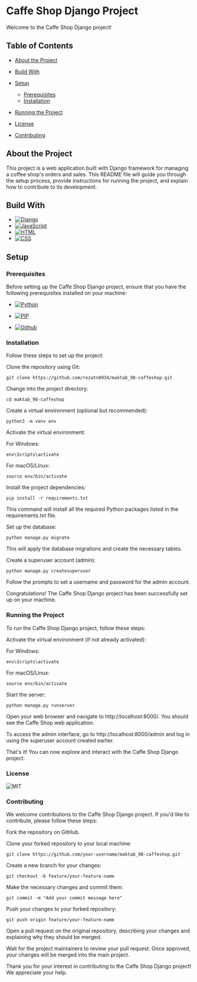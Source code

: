 # Caffe Shop Django Project
Welcome to the Caffe Shop Django project! 

## Table of Contents
* [About the Project](#About-the-Project)
* [Build With](#Build-With)
* [Setup](#Setup)
  - [Prerequisites](#Prerequisites)
  - [Installation](#Installation)

* [Running the Project](#Running-the-Project)
* [License](#License)
* [Contributing](#Contributing)

## About the Project
This project is a web application built with Django framework for managing a coffee shop's orders and sales. This README file will guide you through the setup process, provide instructions for running the project, and explain how to contribute to its development.
## Build With
* [![Django][django.js]][django-url]
* [![JavaScript][JavaScript.js]][JavaScript-url]
* [![HTML][HTML.js]][HTML-url]
* [![CSS][CSS.js]][CSS-url]

## Setup
### Prerequisites
Before setting up the Caffe Shop Django project, ensure that you have the following prerequisites installed on your machine:
- [![Python][Python.js]][Python-url]
- [![PIP][PIP.js]][PIP-url]

- [![Github][Github.js]][Github-url]
### Installation
Follow these steps to set up the project:

Clone the repository using Git:

```
git clone https://github.com/rezatn0934/maktab_98-caffeshop.git

```
Change into the project directory:
```
cd maktab_98-caffeshop
```
Create a virtual environment (optional but recommended):
```
python3 -m venv env
```

Activate the virtual environment:

For Windows:

```
env\Scripts\activate
```
For macOS/Linux:

```
source env/bin/activate
```
Install the project dependencies:

```
pip install -r requirements.txt
```
This command will install all the required Python packages listed in the requirements.txt file.

Set up the database:

```
python manage.py migrate
```
This will apply the database migrations and create the necessary tables.

Create a superuser account (admin):

```
python manage.py createsuperuser
```
Follow the prompts to set a username and password for the admin account.

Congratulations! The Caffe Shop Django project has been successfully set up on your machine.

### Running the Project
To run the Caffe Shop Django project, follow these steps:

Activate the virtual environment (if not already activated):

For Windows:

```
env\Scripts\activate
```
For macOS/Linux:

```
source env/bin/activate
```
Start the server:

```
python manage.py runserver
```
Open your web browser and navigate to http://localhost:8000/. You should see the Caffe Shop web application.

To access the admin interface, go to http://localhost:8000/admin and log in using the superuser account created earlier.

That's it! You can now explore and interact with the Caffe Shop Django project.

### License

![MIT][MIT.js]


### Contributing
We welcome contributions to the Caffe Shop Django project. If you'd like to contribute, please follow these steps:

Fork the repository on GitHub.

Clone your forked repository to your local machine:

```
git clone https://github.com/your-username/maktab_98-caffeshop.git
```
Create a new branch for your changes:


```
git checkout -b feature/your-feature-name
```
Make the necessary changes and commit them:


```
git commit -m "Add your commit message here"
```
Push your changes to your forked repository:

```
git push origin feature/your-feature-name
```
Open a pull request on the original repository, describing your changes and explaining why they should be merged.

Wait for the project maintainers to review your pull request. Once approved, your changes will be merged into the main project.

Thank you for your interest in contributing to the Caffe Shop Django project! We appreciate your help.

[django.js]: https://img.shields.io/badge/Django-F77FBE?style=for-the-badge&logo=django&logoColor=black
[django-url]: https://www.djangoproject.com/
[JavaScript.js]: https://img.shields.io/badge/JavaScript-A21441?style=for-the-badge&logo=javascript&logoColor=black
[JavaScript-url]: https://www.javascript.com/
[HTML.js]: https://img.shields.io/badge/HTML-00A693?style=for-the-badge&logo=html5&logoColor=black
[HTML-url]: https://www.javascript.com/
[CSS.js]: https://img.shields.io/badge/CSS-32127a?&style=for-the-badge&logo=css3&logoColor=white
[CSS-url]: https://www.javascript.com/
[Python.js]: https://img.shields.io/badge/Python-red?style=for-the-badge&logo=python&logoColor=black
[Python-url]: https://www.python.org/
[PIP.js]: https://img.shields.io/badge/PIP_(Python_package_manager)-blue?style=for-the-badge&logo=pypi&logoColor=white

[PIP-url]: https://pypi.org/
[Github.js]: https://img.shields.io/badge/GitHub-green?style=for-the-badge&logo=github&logoColor=black
[Github-url]: https://github.com/
[MIT.js]: https://img.shields.io/badge/License-MIT-F77FBE.svg
[MIT-url]: https://www.python.org/
